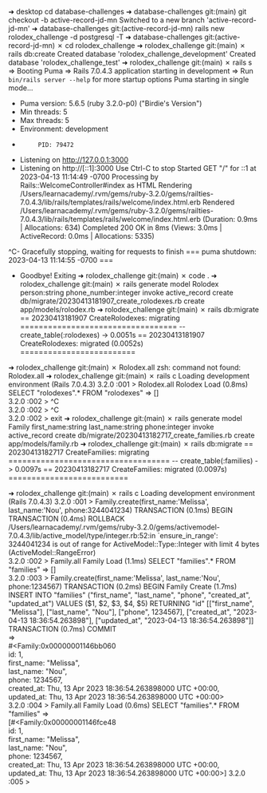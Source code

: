➜  desktop cd database-challenges 
➜  database-challenges git:(main) git checkout -b active-record-jd-mn
Switched to a new branch 'active-record-jd-mn'
➜  database-challenges git:(active-record-jd-mn) rails new rolodex_challenge -d postgresql -T
➜  database-challenges git:(active-record-jd-mn) ✗ cd rolodex_challenge 
➜  rolodex_challenge git:(main) ✗ rails db:create
Created database 'rolodex_challenge_development'
Created database 'rolodex_challenge_test'
➜  rolodex_challenge git:(main) ✗ rails s
=> Booting Puma
=> Rails 7.0.4.3 application starting in development 
=> Run `bin/rails server --help` for more startup options
Puma starting in single mode...
* Puma version: 5.6.5 (ruby 3.2.0-p0) ("Birdie's Version")
*  Min threads: 5
*  Max threads: 5
*  Environment: development
*          PID: 79472
* Listening on http://127.0.0.1:3000
* Listening on http://[::1]:3000
Use Ctrl-C to stop
Started GET "/" for ::1 at 2023-04-13 11:14:49 -0700
Processing by Rails::WelcomeController#index as HTML
  Rendering /Users/learnacademy/.rvm/gems/ruby-3.2.0/gems/railties-7.0.4.3/lib/rails/templates/rails/welcome/index.html.erb
  Rendered /Users/learnacademy/.rvm/gems/ruby-3.2.0/gems/railties-7.0.4.3/lib/rails/templates/rails/welcome/index.html.erb (Duration: 0.9ms | Allocations: 634)
Completed 200 OK in 8ms (Views: 3.0ms | ActiveRecord: 0.0ms | Allocations: 5335)


^C- Gracefully stopping, waiting for requests to finish
=== puma shutdown: 2023-04-13 11:14:55 -0700 ===
- Goodbye!
Exiting
➜  rolodex_challenge git:(main) ✗ code .
➜  rolodex_challenge git:(main) ✗ rails generate model Rolodex person:string phone_number:integer 
      invoke  active_record
      create    db/migrate/20230413181907_create_rolodexes.rb
      create    app/models/rolodex.rb
➜  rolodex_challenge git:(main) ✗ rails db:migrate
== 20230413181907 CreateRolodexes: migrating ==================================
-- create_table(:rolodexes)
   -> 0.0051s
== 20230413181907 CreateRolodexes: migrated (0.0052s) =========================

➜  rolodex_challenge git:(main) ✗ Rolodex.all
zsh: command not found: Rolodex.all
➜  rolodex_challenge git:(main) ✗ rails c
Loading development environment (Rails 7.0.4.3)
3.2.0 :001 > Rolodex.all
  Rolodex Load (0.8ms)  SELECT "rolodexes".* FROM "rolodexes"
 => []                                                         
3.2.0 :002 > 
^C                                                                                
3.2.0 :002 > 
^C                                                                                
3.2.0 :002 > exit
➜  rolodex_challenge git:(main) ✗ rails generate model Family first_name:string last_name:string phone:integer 
      invoke  active_record
      create    db/migrate/20230413182717_create_families.rb
      create    app/models/family.rb
➜  rolodex_challenge git:(main) ✗ rails db:migrate
== 20230413182717 CreateFamilies: migrating ===================================
-- create_table(:families)
   -> 0.0097s
== 20230413182717 CreateFamilies: migrated (0.0097s) ==========================

➜  rolodex_challenge git:(main) ✗ rails c
Loading development environment (Rails 7.0.4.3)
3.2.0 :001 > Family.create(first_name:'Melissa', last_name:'Nou', phone:3244041234)
  TRANSACTION (0.1ms)  BEGIN
  TRANSACTION (0.4ms)  ROLLBACK                                                              
/Users/learnacademy/.rvm/gems/ruby-3.2.0/gems/activemodel-7.0.4.3/lib/active_model/type/integer.rb:52:in `ensure_in_range': 3244041234 is out of range for ActiveModel::Type::Integer with limit 4 bytes (ActiveModel::RangeError)                                                     
3.2.0 :002 > Family.all
  Family Load (1.1ms)  SELECT "families".* FROM "families"
 => []                                                                                       
3.2.0 :003 > Family.create(first_name:'Melissa', last_name:'Nou', phone:1234567)
  TRANSACTION (0.2ms)  BEGIN
  Family Create (1.7ms)  INSERT INTO "families" ("first_name", "last_name", "phone", "created_at", "updated_at") VALUES ($1, $2, $3, $4, $5) RETURNING "id"  [["first_name", "Melissa"], ["last_name", "Nou"], ["phone", 1234567], ["created_at", "2023-04-13 18:36:54.263898"], ["updated_at", "2023-04-13 18:36:54.263898"]]
  TRANSACTION (0.7ms)  COMMIT                                                                
 =>                                                                                          
#<Family:0x00000001146bb060                                                                  
 id: 1,                                                                                      
 first_name: "Melissa",                                                                      
 last_name: "Nou",                                                                           
 phone: 1234567,                                                                             
 created_at: Thu, 13 Apr 2023 18:36:54.263898000 UTC +00:00,                                 
 updated_at: Thu, 13 Apr 2023 18:36:54.263898000 UTC +00:00>                                 
3.2.0 :004 > Family.all
  Family Load (0.6ms)  SELECT "families".* FROM "families"
 =>                                                           
[#<Family:0x00000001146fce48                                  
  id: 1,                                                      
  first_name: "Melissa",                                      
  last_name: "Nou",                                           
  phone: 1234567,                                             
  created_at: Thu, 13 Apr 2023 18:36:54.263898000 UTC +00:00, 
  updated_at: Thu, 13 Apr 2023 18:36:54.263898000 UTC +00:00>] 
3.2.0 :005 > 
                      